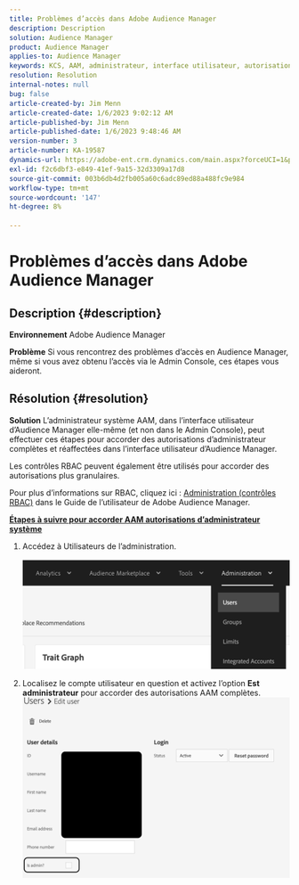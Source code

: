 ```yaml
---
title: Problèmes d’accès dans Adobe Audience Manager
description: Description
solution: Audience Manager
product: Audience Manager
applies-to: Audience Manager
keywords: KCS, AAM, administrateur, interface utilisateur, autorisations, problèmes d’accès, Adobe Audience Manager, comment
resolution: Resolution
internal-notes: null
bug: false
article-created-by: Jim Menn
article-created-date: 1/6/2023 9:02:12 AM
article-published-by: Jim Menn
article-published-date: 1/6/2023 9:48:46 AM
version-number: 3
article-number: KA-19587
dynamics-url: https://adobe-ent.crm.dynamics.com/main.aspx?forceUCI=1&pagetype=entityrecord&etn=knowledgearticle&id=49d8e6cc-a08d-ed11-81ac-6045bd006704
exl-id: f2c6dbf3-e849-41ef-9a15-32d3309a17d8
source-git-commit: 003b6db4d2fb005a60c6adc89ed88a488fc9e984
workflow-type: tm+mt
source-wordcount: '147'
ht-degree: 8%

---
```


# Problèmes d’accès dans Adobe Audience Manager

## Description {#description}


<b>Environnement</b>
Adobe Audience Manager

<b>Problème</b>
Si vous rencontrez des problèmes d’accès en Audience Manager, même si vous avez obtenu l’accès via le Admin Console, ces étapes vous aideront.


## Résolution {#resolution}


<b>Solution</b>
L’administrateur système AAM, dans l’interface utilisateur d’Audience Manager elle-même (et non dans le Admin Console), peut effectuer ces étapes pour accorder des autorisations d’administrateur complètes et réaffectées dans l’interface utilisateur d’Audience Manager.

Les contrôles RBAC peuvent également être utilisés pour accorder des autorisations plus granulaires.

Pour plus d’informations sur RBAC, cliquez ici : [Administration (contrôles RBAC)](https://experienceleague.adobe.com/docs/audience-manager/user-guide/features/administration/administration-overview.html?lang=fr) dans le Guide de l’utilisateur de Adobe Audience Manager.

<u><b>Étapes à suivre pour accorder AAM autorisations d’administrateur système</b></u>

1. Accédez à Utilisateurs de l’administration.

   ![](assets/0c4ffacf-e9d5-ec11-a7b5-000d3a37750e.png)
2. Localisez le compte utilisateur en question et activez l’option <b>Est administrateur</b> pour accorder des autorisations AAM complètes.![](assets/07c16ce8-e9d5-ec11-a7b5-000d3a37750e.png)

